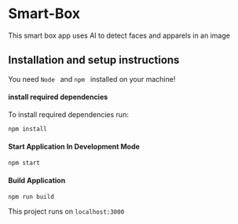 # Smart-Box
This smart box app uses AI to detect faces and apparels in an image

## Installation and setup instructions
You need ```Node ``` and ```npm ``` installed on your machine!

#### install required dependencies
To install required dependencies run:

```npm install ```

#### Start Application In Development Mode 

```npm start ```

#### Build Application 

```npm run build  ```


This project runs on ```localhost:3000 ```


